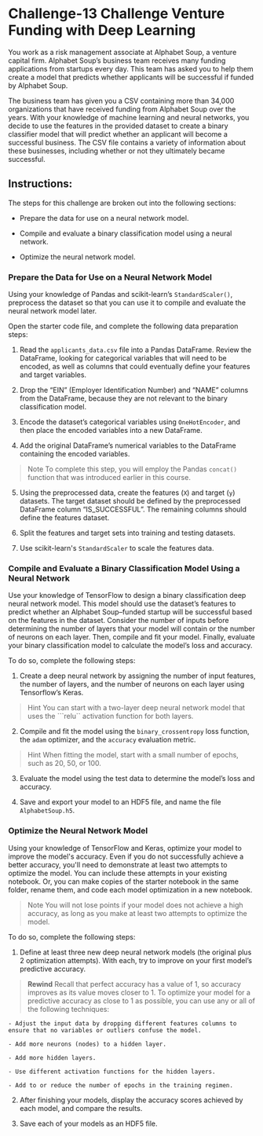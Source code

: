 # **Challenge-13 Challenge Venture Funding with Deep Learning**
You work as a risk management associate at Alphabet Soup, a venture capital firm. Alphabet Soup’s business team receives many funding applications from startups every day. This team has asked you to help them create a model that predicts whether applicants will be successful if funded by Alphabet Soup.

The business team has given you a CSV containing more than 34,000 organizations that have received funding from Alphabet Soup over the years. With your knowledge of machine learning and neural networks, you decide to use the features in the provided dataset to create a binary classifier model that will predict whether an applicant will become a successful business. The CSV file contains a variety of information about these businesses, including whether or not they ultimately became successful.

## **Instructions:**
The steps for this challenge are broken out into the following sections:

  - Prepare the data for use on a neural network model.

  - Compile and evaluate a binary classification model using a neural network.

  - Optimize the neural network model.

### **Prepare the Data for Use on a Neural Network Model**
Using your knowledge of Pandas and scikit-learn’s ```StandardScaler()```, preprocess the dataset so that you can use it to compile and evaluate the neural network model later.

Open the starter code file, and complete the following data preparation steps:

  1. Read the ```applicants_data.csv``` file into a Pandas DataFrame. Review the DataFrame, looking for categorical variables that will need to be encoded, as well as columns that could eventually define your features and target variables.

  2. Drop the “EIN” (Employer Identification Number) and “NAME” columns from the DataFrame, because they are not relevant to the binary classification model.

  3. Encode the dataset’s categorical variables using ```OneHotEncoder```, and then place the encoded variables into a new DataFrame.

  4. Add the original DataFrame’s numerical variables to the DataFrame containing the encoded variables.

> Note To complete this step, you will employ the Pandas ```concat()``` function that was introduced earlier in this course.

  5. Using the preprocessed data, create the features (```X```) and target (```y```) datasets. The target dataset should be defined by the preprocessed DataFrame column “IS_SUCCESSFUL”. The remaining columns should define the features dataset.

  6. Split the features and target sets into training and testing datasets.

  7. Use scikit-learn's ```StandardScaler``` to scale the features data.

### **Compile and Evaluate a Binary Classification Model Using a Neural Network**
Use your knowledge of TensorFlow to design a binary classification deep neural network model. This model should use the dataset’s features to predict whether an Alphabet Soup–funded startup will be successful based on the features in the dataset. Consider the number of inputs before determining the number of layers that your model will contain or the number of neurons on each layer. Then, compile and fit your model. Finally, evaluate your binary classification model to calculate the model’s loss and accuracy.

To do so, complete the following steps:

  1. Create a deep neural network by assigning the number of input features, the number of layers, and the number of neurons on each layer using Tensorflow’s Keras.
> Hint You can start with a two-layer deep neural network model that uses the ```relu`` activation function for both layers.

  2. Compile and fit the model using the ```binary_crossentropy``` loss function, the ```adam``` optimizer, and the ```accuracy``` evaluation metric.
> Hint When fitting the model, start with a small number of epochs, such as 20, 50, or 100.

  3. Evaluate the model using the test data to determine the model’s loss and accuracy.

  4. Save and export your model to an HDF5 file, and name the file ```AlphabetSoup.h5```.

### **Optimize the Neural Network Model**
Using your knowledge of TensorFlow and Keras, optimize your model to improve the model's accuracy. Even if you do not successfully achieve a better accuracy, you'll need to demonstrate at least two attempts to optimize the model. You can include these attempts in your existing notebook. Or, you can make copies of the starter notebook in the same folder, rename them, and code each model optimization in a new notebook.

> Note You will not lose points if your model does not achieve a high accuracy, as long as you make at least two attempts to optimize the model.

To do so, complete the following steps:

  1. Define at least three new deep neural network models (the original plus 2 optimization attempts). With each, try to improve on your first model’s predictive accuracy.
 
> **Rewind** Recall that perfect accuracy has a value of 1, so accuracy improves as its value moves closer to 1. To optimize your model for a predictive accuracy as close to 1 as possible, you can use any or all of the following techniques:

    - Adjust the input data by dropping different features columns to ensure that no variables or outliers confuse the model.

    - Add more neurons (nodes) to a hidden layer.

    - Add more hidden layers.

    - Use different activation functions for the hidden layers.

    - Add to or reduce the number of epochs in the training regimen.

  2. After finishing your models, display the accuracy scores achieved by each model, and compare the results.

  3. Save each of your models as an HDF5 file.
